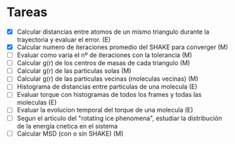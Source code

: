 # Tareas

- [x] Calcular distancias entre atomos de un mismo triangulo durante la trayectoria y evaluar el error. (E)
- [x] Calcular numero de iteraciones promedio del SHAKE para converger (M)
- [ ] Evaluar como varia el nº de iteraciones con la tolerancia (M)
- [ ] Calcular g(r) de los centros de masas de cada triangulo (M)
- [ ] Calcular g(r) de las particulas solas (M)
- [ ] Calcular g(r) de las particulas vecinas (moleculas vecinas) (M)
- [ ] Histograma de distancias entre particulas de una molecula (E)
- [ ] Evaluar torque con histogramas de todos los frames y todas las moleculas (E)
- [ ] Evaluar la evolucion temporal del torque de una molecula (E)
- [ ] Segun el articulo del "rotating ice phenomena", estudiar la distribución de la energía cnetica en el sistema
- [ ] Calcular MSD (con o sin SHAKE) (M)
